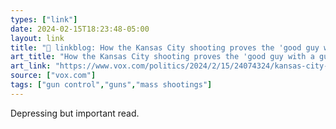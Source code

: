 ```yaml
---
types: ["link"]
date: 2024-02-15T18:23:48-05:00
layout: link
title: "🔗 linkblog: How the Kansas City shooting proves the 'good guy with a gun' idea is a fallacy'"
art_title: "How the Kansas City shooting proves the 'good guy with a gun' idea is a fallacy"
art_link: "https://www.vox.com/politics/2024/2/15/24074324/kansas-city-shooting-mayor-quinton-lucas"
source: ["vox.com"]
tags: ["gun control","guns","mass shootings"]
---
```

Depressing but important read.

